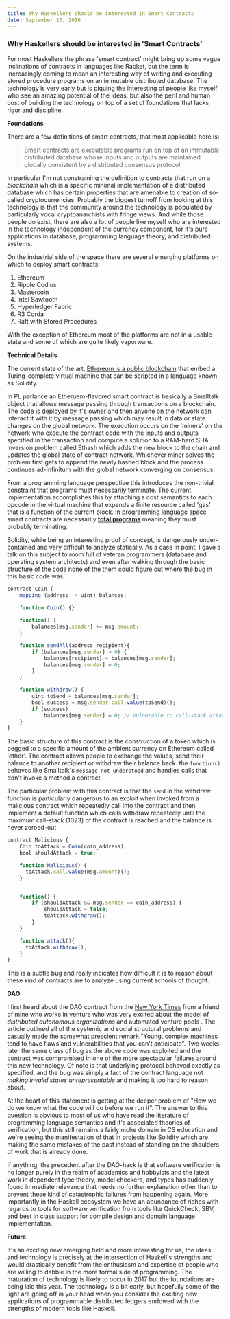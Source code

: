 ```yaml
---
title: Why Haskellers should be interested in Smart Contracts
date: September 16, 2016
---
```


### Why Haskellers should be interested in 'Smart Contracts'

For most Haskellers the phrase 'smart contract' might bring up some vague
inclinations of contracts in languages like Racket, but the term is increasingly
coming to mean an interesting way of writing and executing stored procedure
programs on an immutable distributed database. The technology is very early but
is piquing the interesting of people like myself who see an amazing potential of
the ideas, but also the peril and human cost of building the technology on top
of a set of foundations that lacks rigor and discipline.

**Foundations**

There are a few definitions of smart contracts, that most applicable here is:

> Smart contracts are executable programs run on top of an immutable distributed
> database whose inputs and outputs are maintained globally consistent by a
> distributed consensus protocol.

In particular I'm not constraining the definition to contracts that run on a
*blockchain* which is a specific minimal implementation of a distributed
database which has certain properties that are amenable to creation of so-called
cryptocurrencies. Probably the biggest turnoff from looking at this technology
is that the community around the technology is populated by particularly vocal
cryptoanarchists with fringe views. And while those people do exist, there are
also a lot of people like myself who are interested in the technology
independent of the currency component, for it's pure applications in database,
programming language theory, and distributed systems. 

On the industrial side of the space there are several emerging platforms on
which to deploy smart contracts:

1. Ethereum
1. Ripple Codius
1. Mastercoin
1. Intel Sawtooth
1. Hyperledger Fabric
1. R3 Corda
1. Raft with Stored Procedures

With the exception of Ethereum most of the platforms are not in a usable state
and some of which are quite likely vaporware.

**Technical Details**

The current state of the art, [Ethereum is a public
blockchain](https://solidity.readthedocs.io/en/develop/introduction-to-smart-contracts.html#overview)
that embed a Turing-complete virtual machine that can be scripted in a language
known as Solidity.

In PL parlance an Etheruem-flavored smart contract is basically a Smalltalk
object that allows message passing through transactions on a blockchain. The
code is deployed by it's owner and then anyone on the network can interact it
with it by message passing which may result in data or state changes on the
global network. The execution occurs on the 'miners' on the network who execute
the contract code with the inputs and outputs specified in the transaction and
compute a solution to a RAM-hard SHA inversion problem called Ethash which adds
the new block to the chain and updates the global state of contract network.
Whichever miner solves the problem first gets to append the newly hashed block
and the process continues ad-infinitum with the global network converging on
consensus.

From a programming language perspective this introduces the non-trivial
constraint that programs must necessarily terminate. The current implementation
accomplishes this by attaching a cost semantics to each opcode in the virtual
machine that expends a finite resource called 'gas' that is a function of the
current block. In programming language space smart contracts are necessarily
[**total programs**](https://en.wikipedia.org/wiki/Total_functional_programming)
meaning they must probably terminating.

Solidity, while being an interesting proof of concept, is dangerously
under-contained and very difficult to analyze statically.  As a case in point, I
gave a talk on this subject to room full of veteran programmers (database and
operating system architects) and even after walking through the basic structure
of the code none of the them could figure out where the bug in this basic code
was.

```javascript
contract Coin {
    mapping (address -> uint) balances;
    
    function Coin() {}

    function() { 
        balances[msg.sender] += msg.amount;
    }

    function sendAll(address recipient){
        if (balances[msg.sender] > 0) {
            balances[recipient] = balances[msg.sender];
            balances[msg.sender] = 0;
        }
    }

    function withdraw() {
        uint toSend = balances[msg.sender];
        bool success = msg.sender.call.value(toSend)();
        if (success) 
            balances[msg.sender] = 0; // Vulnerable to call-stack attack
    }
}
```

The basic structure of this contract is the construction of a token which is
pegged to a specific amount of the ambient currency on Ethereum called 'ether'.
The contract allows people to exchange the values, send their balance to another
recipient or withdraw their balance back. the ``function()`` behaves like
Smalltalk's ``message-not-understood`` and handles calls that don't invoke a
method a contract.

The particular problem with this contract is that the ``send`` in the withdraw
function is particularly dangerous to an exploit when invoked from a malicious
contract which repeatedly call into the contract and then implement a default
function which calls withdraw repeatedly until the maximum call-stack (1023) of the
contract is reached and the balance is never zeroed-out.

```javascript
contract Malicious {
    Coin toAttack = Coin(coin_address);
    bool shouldAttack = true;

    function Malicious() { 
      toAttack.call.value(msg.amount)(); 
    }


    function() { 
        if (shouldAttack && msg.sender == coin_address) {
            shouldAttack = false;
            toAttack.withdraw();
        }
    }

    function attack(){ 
      toAttack.withdraw(); 
    }
}
```

This is a subtle bug and really indicates how difficult it is to reason about
these kind of contracts are to analyze using current schools of thought. 

**DAO**

I first heard about the DAO contract from the [New York
Times](http://www.nytimes.com/2016/05/22/business/dealbook/crypto-ether-bitcoin-currency.html?_r=0)
from a friend of mine who works in venture who was very excited about the model
of *distributed autonomous organizations* and automated venture pools .  The
article outlined all of the systemic and social structural problems and casually
made the somewhat prescient remark "Young, complex machines tend to have flaws
and vulnerabilities that you can't anticipate". Two weeks later the same class
of bug as the above code was exploited and the contract was compromised in one
of the more spectacular failures around this new technology. Of note is that
underlying protocol behaved exactly as specified, and the bug was simply a fact
of the contract language not *making invalid states unrepresentable* and making
it too hard to reason about.

At the heart of this statement is getting at the deeper problem of "How we do we
know what the code will do before we run it". The answer to this question is
obvious to most of us who have read the literature of programming language
semantics and it's associated theories of verification, but this still remains a
fairly niche domain in CS education and we're seeing the manifestation of that
in projects like Solidity which are making the same mistakes of the past instead
of standing on the shoulders of work that is already done.

If anything, the precedent after the DAO-hack is that software verification is
no longer purely in the realm of academics and hobbyists and the latest work in
dependent type theory, model checkers, and types has suddenly found immediate
relevance that needs no further explanation other than to prevent these kind of
catastrophic failures from happening again.  More importantly in the Haskell
ecosystem we have an abundance of riches with regards to tools for software
verification from tools like QuickCheck, SBV, and best in class support for
compile design and domain language implementation. 

**Future**

It's an exciting new emerging field and more interesting for us, the ideas and
technology is precisely at the intersection of Haskell's strengths and would
drastically benefit from the enthusiasm and expertise of people who are willing
to dabble in the more formal side of programming. The maturation of technology
is likely to occur in 2017 but the foundations are being laid this year. The
technology is a bit early, but hopefully some of the light are going off in your
head when you consider the exciting new applications of programmable distributed
ledgers endowed with the strengths of modern tools like Haskell.
